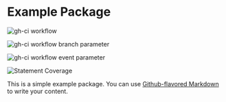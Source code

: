 # Example Package

![gh-ci workflow](https://github.com/mikesongming/gh_demo/actions/workflows/gh_ci.yml/badge.svg)

![gh-ci workflow branch parameter](https://github.com/mikesongming/gh_demo/actions/workflows/gh_ci.yml/badge.svg?branch=dev-cov)

![gh-ci workflow event parameter](https://github.com/mikesongming/gh_demo/actions/workflows/gh_ci.yml/badge.svg?event=push)

![Statement Coverage](https://img.shields.io/endpoint?url=https://gist.githubusercontent.com/mikesongming/dd3e15d244cda22f8a22b79ba575448d/raw/gh_demo_ci.json)

This is a simple example package. You can use
[Github-flavored Markdown](https://guides.github.com/features/mastering-markdown/)
to write your content.

